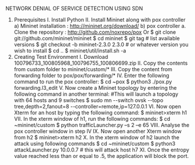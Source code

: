
NETWORK DENIAL OF SERVICE DETECTION USING SDN
1. Prerequisites
I. Install Python
II. Install Mininet along with pox controller
a) Mininet installation : http://mininet.org/download/
b) pox controller
a. Clone the repository : http://github.com/noxrepo/pox
Or
$ git clone git://github.com/mininet/mininet
$ cd mininet
$ git tag # list available versions
$ git checkout -b mininet-2.3.0 2.3.0 # or whatever version you wish to install
$ cd ..
$ mininet/util/install.sh -a
2. Creating Test Environment
I. Download 100796733_100805968_100796755_100806699.zip
II. Copy the contents from custom folder to mininet/custom/*
III. Copy the content from forwarding folder to pox/pox/forwarding/*
IV. Enter the following command to run the pox controller:
$ cd ~pox
$ python3 ./pox.py forwarding.l3_edit
V. Now create a Mininet topology by entering the following command in another
terminal: #This will launch a topology with 64 hosts and 9 switches
$ sudo mn --switch ovsk --topo tree,depth=2,fanout=8 --controller=remote,ip=127.0.0.1
VI. Now open Xterm for an host by typing the following command:
$ mininet>xterm h1
VII. In the xterm window of h1, run the following commands:
$ cd ~mininet/custom
$ python trafficLauncher.py –s 2 –e 65
VIII. Analyse the pox controller window in step IV
IX. Now open another Xterm window from h2
$ mininet>xterm h2
X. In the xterm window of h2 launch the attack using following commands
$ cd ~mininet/custom
$ python3 attackLauncher.py 10.0.0.7 # this will attack host h7
XI. Once the entropy value reached less than or equal to .5, the application will block
the port.
